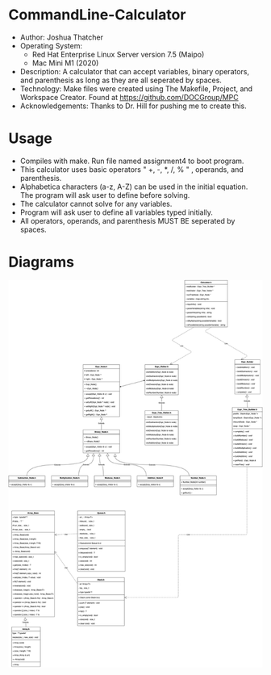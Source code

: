 # CommandLine-Calculator
 * Author: Joshua Thatcher
 * Operating System: 
   * Red Hat Enterprise Linux Server version 7.5 (Maipo)
   * Mac Mini M1 (2020)
 * Description: A calculator that can accept variables, binary operators, and parenthesis as long as they are all seperated by spaces.
 * Technology: Make files were created using The Makefile, Project, and Workspace Creator. Found at https://github.com/DOCGroup/MPC
 * Acknowledgements: Thanks to Dr. Hill for pushing me to create this.

# Usage
 * Compiles with make. Run file named assignment4 to boot program.
 * This calculator uses basic operators " +, -, *, /, % " , operands, and parenthesis.
 * Alphabetica characters (a-z, A-Z) can be used in the initial equation. The program will ask user to define before solving.
 * The calculator cannot solve for any variables.
 * Program will ask user to define all variables typed initially.
 * All operators, operands, and parenthesis MUST BE seperated by spaces.
 
 # Diagrams
 ![GitHub Logo](/Diagrams/command_calc.png)
 

